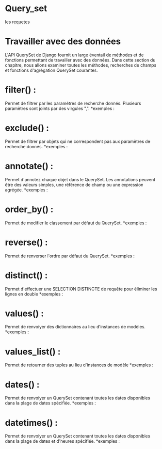 # Query_set
les requetes

# Travailler avec des données

L'API QuerySet de Django fournit un large éventail de méthodes et de fonctions permettant de travailler avec des données. Dans cette section du chapitre, nous allons examiner toutes les méthodes, recherches de champs et fonctions d'agrégation QuerySet courantes.

# filter() :
Permet de filtrer par les paramètres de recherche donnés. Plusieurs paramètres sont joints par des virgules ",".
*exemples :





# exclude() :
Permet de filtrer par objets qui ne correspondent pas aux paramètres de recherche donnés.
*exemples :




# annotate() :
Permet d'annotez chaque objet dans le QuerySet. Les annotations peuvent être des valeurs simples, une référence de champ ou une expression agrégée.
*exemples :





# order_by() :
Permet de modifier le classement par défaut du QuerySet.
*exemples :



# reverse() :
Permet de renverser l'ordre par défaut du QuerySet.
*exemples :






# distinct() :
Permet d'effectuer une SELECTION DISTINCTE de requête pour éliminer les lignes en double
*exemples :






# values() :
Permet de renvoiyer des dictionnaires au lieu d'instances de modèles.
*exemples :





# values_list() :
Permet de retourner des tuples au lieu d'instances de modèle
*exemples :




# dates() :
Permet de renvoiyer un QuerySet contenant toutes les dates disponibles dans la plage de dates spécifiée.
*exemples :





# datetimes() :
Permet de renvoiyer un QuerySet contenant toutes les dates disponibles dans la plage de dates et d'heures spécifiée.
*exemples :
